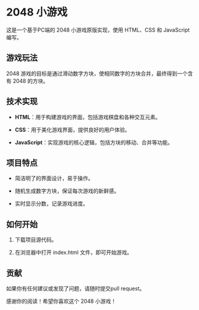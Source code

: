 # 2048 小游戏

这是一个基于PC端的 2048 小游戏原版实现，使用 HTML、CSS 和 JavaScript 编写。

## 游戏玩法

2048 游戏的目标是通过滑动数字方块，使相同数字的方块合并，最终得到一个含有 2048 的方块。

## 技术实现

- **HTML**：用于构建游戏的界面，包括游戏棋盘和各种交互元素。

- **CSS**：用于美化游戏界面，提供良好的用户体验。

- **JavaScript**：实现游戏的核心逻辑，包括方块的移动、合并等功能。

## 项目特点

- 简洁明了的界面设计，易于操作。

- 随机生成数字方块，保证每次游戏的新鲜感。

- 实时显示分数，记录游戏进度。

## 如何开始

1. 下载项目源代码。

2. 在浏览器中打开 index.html 文件，即可开始游戏。

## 贡献

如果你有任何建议或发现了问题，请随时提交pull request。

感谢你的阅读！希望你喜欢这个 2048 小游戏！

